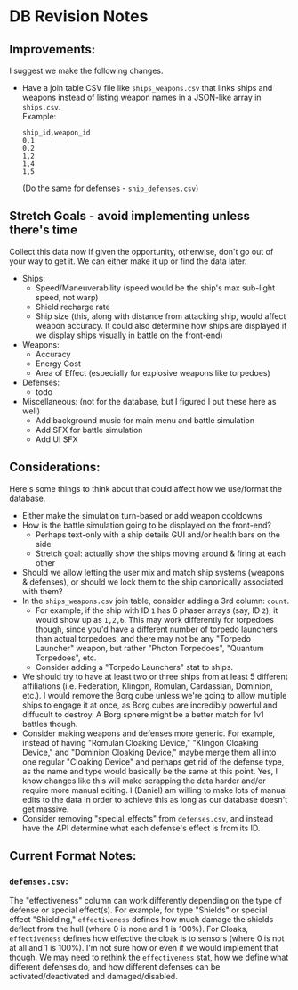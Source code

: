 # DB Revision Notes

## Improvements:

I suggest we make the following changes.

- Have a join table CSV file like `ships_weapons.csv` that links ships and
  weapons instead of listing weapon names in a JSON-like array in `ships.csv`.  
  Example:
  ```csv
  ship_id,weapon_id
  0,1
  0,2
  1,2
  1,4
  1,5 
  ```
  (Do the same for defenses - `ship_defenses.csv`)

## Stretch Goals - avoid implementing unless there's time

Collect this data now if given the opportunity, otherwise, don't go out
of your way to get it. We can either make it up or find the data later.

- Ships:
    - Speed/Maneuverability (speed would be the ship's max sub-light speed, not
      warp)
    - Shield recharge rate
    - Ship size (this, along with distance from attacking ship, would affect
      weapon accuracy. It could also determine how ships are displayed if we
      display ships visually in battle on the front-end)
- Weapons:
    - Accuracy
    - Energy Cost
    - Area of Effect (especially for explosive weapons like torpedoes)
- Defenses:
    - todo
- Miscellaneous: (not for the database, but I figured I put these here as well)
    - Add background music for main menu and battle simulation
    - Add SFX for battle simulation
    - Add UI SFX

## Considerations:

Here's some things to think about that could affect how we use/format the
database.

- Either make the simulation turn-based or add weapon cooldowns
- How is the battle simulation going to be displayed on the front-end?
    - Perhaps text-only with a ship details GUI and/or health bars on the side
    - Stretch goal: actually show the ships moving around & firing at each other
- Should we allow letting the user mix and match ship systems (weapons &
  defenses), or should we lock them to the ship canonically associated with
  them?
- In the `ships_weapons.csv` join table, consider adding a 3rd column: `count`.
  - For example, if the ship with ID `1` has 6 phaser arrays (say, ID `2`), it
    would show up as `1,2,6`. This may work differently for torpedoes though,
    since you'd have a different number of torpedo launchers than actual
    torpedoes, and there may not be any "Torpedo Launcher" weapon, but rather
    "Photon Torpedoes", "Quantum Torpedoes", etc.
  - Consider adding a "Torpedo Launchers" stat to ships.
- We should try to have at least two or three ships from at least 5 different
  affiliations (i.e. Federation, Klingon, Romulan, Cardassian, Dominion, etc.).
  I would remove the Borg cube unless we're going to allow multiple ships to
  engage it at once, as Borg cubes are incredibly powerful and diffucult to
  destroy. A Borg sphere might be a better match for 1v1 battles though.
- Consider making weapons and defenses more generic. For example, instead of
  having "Romulan Cloaking Device," "Klingon Cloaking Device," and "Dominion
  Cloaking Device," maybe merge them all into one regular "Cloaking Device" and
  perhaps get rid of the defense type, as the name and type would basically be
  the same at this point. Yes, I know changes like this will make scrapping the
  data harder and/or require more manual editing. I (Daniel) am willing to make
  lots of manual edits to the data in order to achieve this as long as our
  database doesn't get massive.
- Consider removing "special_effects" from `defenses.csv`, and instead have the
  API determine what each defense's effect is from its ID.

## Current Format Notes:

### `defenses.csv`:

The "effectiveness" column can work differently depending on the type of defense
or special effect(s). For example, for type  "Shields" or special effect
"Shielding," `effectiveness` defines how much damage the shields deflect from
the hull (where 0 is none and 1 is 100%). For Cloaks, `effectiveness` defines
how effective the cloak is to sensors (where 0 is not at all and 1 is 100%).
I'm not sure how or even if we would implement that though. We may need to
rethink the `effectiveness` stat, how we define what different defenses do, and
how different defenses can be activated/deactivated and damaged/disabled.
